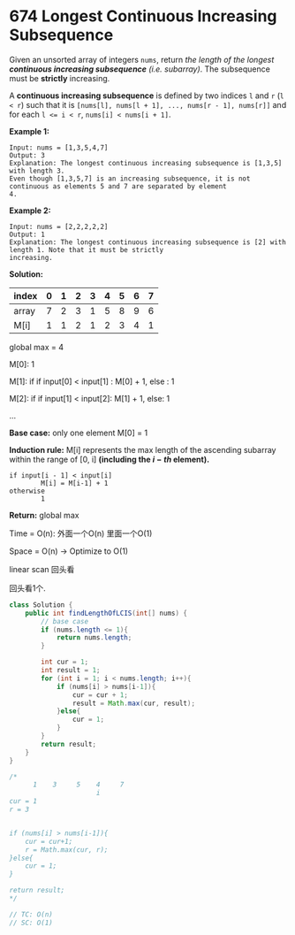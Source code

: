 # 674 Longest Continuous Increasing Subsequence

Given an unsorted array of integers `nums`, return *the length of the longest **continuous increasing subsequence** (i.e. subarray)*. The subsequence must be **strictly** increasing.

A **continuous increasing subsequence** is defined by two indices `l` and `r` (`l < r`) such that it is `[nums[l], nums[l + 1], ..., nums[r - 1], nums[r]]` and for each `l <= i < r`, `nums[i] < nums[i + 1]`.

 

**Example 1:**

```
Input: nums = [1,3,5,4,7]
Output: 3
Explanation: The longest continuous increasing subsequence is [1,3,5] with length 3.
Even though [1,3,5,7] is an increasing subsequence, it is not continuous as elements 5 and 7 are separated by element
4.
```

**Example 2:**

```
Input: nums = [2,2,2,2,2]
Output: 1
Explanation: The longest continuous increasing subsequence is [2] with length 1. Note that it must be strictly
increasing.
```



**Solution:**

| index | 0    | 1    | 2    | 3    | 4    | 5    | 6    | 7    |
| ----- | ---- | ---- | ---- | ---- | ---- | ---- | ---- | ---- |
| array | 7    | 2    | 3    | 1    | 5    | 8    | 9    | 6    |
| M[i]  | 1    | 1    | 2    | 1    | 2    | 3    | 4    | 1    |

global max = 4

M[0]: 1

M[1]: if if input[0] < input[1] : M[0] + 1, else : 1

M[2]: if if input[1] < input[2]: M[1] + 1, else: 1

...



**Base case:** only one element M[0] = 1

**Induction rule:** M[i] represents the max length of the ascending subarray within the range of [0, i] **(including the $i-th$ element).**

```
if input[i - 1] < input[i]		
		M[i] = M[i-1] + 1	
otherwise
		1
```

**Return:** global max

Time = O(n): 外面一个O(n) 里面一个O(1)

Space = O(n) -> Optimize to O(1)

linear scan 回头看

回头看1个.



```java
class Solution {
    public int findLengthOfLCIS(int[] nums) {
        // base case 
        if (nums.length <= 1){
            return nums.length;
        }

        int cur = 1;
        int result = 1;
        for (int i = 1; i < nums.length; i++){
            if (nums[i] > nums[i-1]){
                cur = cur + 1;
                result = Math.max(cur, result);
            }else{
                cur = 1;
            }
        }
        return result;
    }
}

/*
      1    3     5    4     7
                      i
cur = 1
r = 3


if (nums[i] > nums[i-1]){
    cur = cur+1;
    r = Math.max(cur, r);
}else{
    cur = 1;
}

return result; 
*/

// TC: O(n)
// SC: O(1)
```

